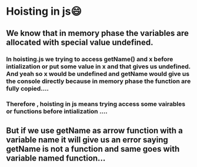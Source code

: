 # Hoisting in js😄

## We know that in memory phase the variables are allocated with special value undefined.

### In hoisting.js we trying to access getName() and x before intialization or put some value in x and that gives us undefined. And yeah so x would be undefined and getName would give us the console directly because in memory phase the function are fully copied.... 

### Therefore , hoisting in js means trying access some vairables or functions before intialization .... 


## But if we use getName as arrow function with a variable name it will give us an error saying getName is not a function and same goes with variable named function...



